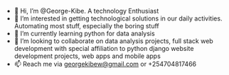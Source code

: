 - 👋 Hi, I’m @George-Kibe. A technology Enthusiast
- 👀 I’m interested in getting technological solutions in our daily activities. Automating most stuff, especially the boring stuff
- 🌱 I’m currently learning python for data analysis
- 💞️ I’m looking to collaborate on data analysis projects, full stack web development with special affiliation to python django website development projects, web apps and mobile apps
- 📫 Reach me via georgekibew@gmail.com or +254704817466

<!---
George-Kibe/George-Kibe is a ✨ special ✨ repository because its `README.md` (this file) appears on your GitHub profile.
You can click the Preview link to take a look at your changes.
--->
